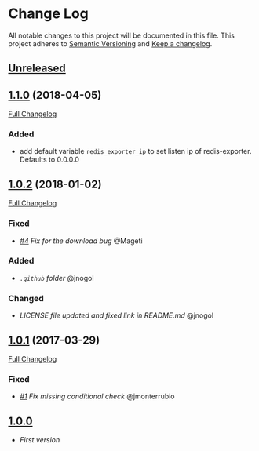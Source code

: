 # Change Log

All notable changes to this project will be documented in this file.
This project adheres to [Semantic Versioning](http://semver.org/) and [Keep a changelog](https://github.com/olivierlacan/keep-a-changelog).

## [Unreleased](https://github.com/idealista/prometheus_redis_exporter-role/tree/develop)

## [1.1.0](https://github.com/idealista/prometheus_redis_exporter-role/tree/1.1.0) (2018-04-05)
[Full Changelog](https://github.com/idealista/prometheus_redis_exporter-role/compare/1.0.2...1.1.0)
### Added
- add default variable `redis_exporter_ip` to set listen ip of redis-exporter. Defaults to 0.0.0.0

## [1.0.2](https://github.com/idealista/prometheus_redis_exporter-role/tree/1.0.2) (2018-01-02)
[Full Changelog](https://github.com/idealista/prometheus_redis_exporter-role/compare/1.0.1...1.0.2)

### Fixed
- *[#4](https://github.com/idealista/prometheus_redis_exporter-role/pull/4) Fix for the download bug* @Mageti

### Added
- *`.github` folder* @jnogol

### Changed
- *LICENSE file updated and fixed link in README.md* @jnogol

## [1.0.1](https://github.com/idealista/prometheus_redis_exporter-role/tree/1.0.1) (2017-03-29)
[Full Changelog](https://github.com/idealista/prometheus_redis_exporter-role/compare/1.0.0...1.0.1)

### Fixed
- *[#1](https://github.com/idealista/prometheus_redis_exporter-role/issues/1) Fix missing conditional check* @jmonterrubio

## [1.0.0](https://github.com/idealista/prometheus_redis_exporter-role/tree/1.0.0)
- *First version*
